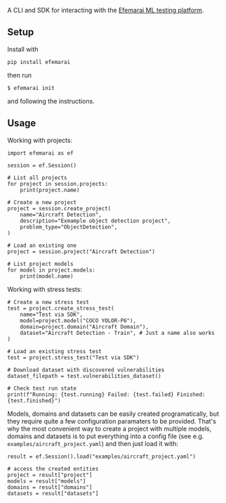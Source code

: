 A CLI and SDK for interacting with the [Efemarai ML testing platform](https://efemarai.com).

## Setup

Install with
```
pip install efemarai
```
then run
```
$ efemarai init
```
and following the instructions.

## Usage

Working with projects:
```
import efemarai as ef

session = ef.Session()

# List all projects
for project in session.projects:
    print(project.name)

# Create a new project
project = session.create_project(
    name="Aircraft Detection",
    description="Exmample object detection project",
    problem_type="ObjectDetection",
)

# Load an existing one
project = session.project("Aircraft Detection")

# List project models
for model in project.models:
    print(model.name)
```

Working with stress tests:
```
# Create a new stress test
test = project.create_stress_test(
    name="Test via SDK",
    model=project.model("COCO YOLOR-P6"),
    domain=project.domain("Aircraft Domain"),
    dataset="Aircraft Detection - Train", # Just a name also works
)

# Load an existing stress test
test = project.stress_test("Test via SDK")

# Download dataset with discovered vulnerabilities
dataset_filepath = test.vulnerabilities_dataset()

# Check test run state
print(f"Running: {test.running} Failed: {test.failed} Finished: {test.finished}")
```
Models, domains and datasets can be easily created programatically, but
they require quite a few configuration paramaters to be provided. That's
why the most convenient way to create a project with multiple models, domains
and datasets is to put everything into a config file (see e.g.
`examples/aircraft_project.yaml`) and then just load it with:

```
result = ef.Session().load("examples/aircraft_project.yaml")

# access the created entities
project = result["project"]
models = result["models"]
domains = result["domains"]
datasets = result["datasets"]
```
